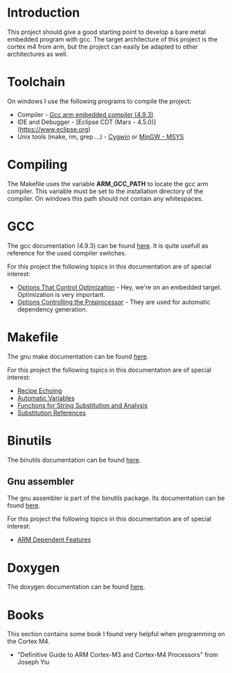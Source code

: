# Introduction
This project should give a good starting point to develop a bare metal embedded program with gcc. 
The target architecture of this project is the cortex m4 from arm, but the project can easily be adapted to 
other architectures as well.

# Toolchain
On windows I use the following programs to compile the project:
* Compiler - [Gcc arm embedded compiler (4.9.3)](https://launchpad.net/gcc-arm-embedded) 
* IDE and Debugger - [Eclipse CDT (Mars - 4.5.0)] (https://www.eclipse.org)  
* Unix tools (make, rm, grep ...) - [Cygwin](https://www.cygwin.com/) or [MinGW - MSYS](https://www.cygwin.com/) 

# Compiling
The Makefile uses the variable **ARM_GCC_PATH** to locate the gcc arm compiler. This variable must be set to the installation
directory of the compiler. On windows this path should not contain any whitespaces. 

# GCC
The gcc documentation (4.9.3) can be found [here](https://gcc.gnu.org/onlinedocs/gcc-4.9.3/gcc/index.html). It is quite usefull as 
reference for the used compiler switches.

For this project the following topics in this documentation are of special interest:
* [Options That Control Optimization](https://gcc.gnu.org/onlinedocs/gcc-4.9.3/gcc/Optimize-Options.html#Optimize-Options) - Hey, we're on an embedded target. Optimization is very important.
* [Options Controlling the Preprocessor](https://gcc.gnu.org/onlinedocs/gcc-4.9.3/gcc/Preprocessor-Options.html#Preprocessor-Options) - They are used for automatic dependency generation.

# Makefile 
The gnu make documentation can be found [here](http://www.gnu.org/software/make/manual/html_node/index.html).

For this project the following topics in this documentation are of special interest:
* [Recipe Echoing](http://www.gnu.org/software/make/manual/make.html#Echoing)
* [Automatic Variables](http://www.gnu.org/software/make/manual/html_node/Automatic-Variables.html)
* [Functions for String Substitution and Analysis](http://www.gnu.org/software/make/manual/html_node/Text-Functions.html#Text-Functions)
* [Substitution References](http://www.gnu.org/software/make/manual/html_node/Substitution-Refs.html#Substitution-Refs)

# Binutils
The binutils documentation can be found [here](http://www.gnu.org/software/binutils/). 

## Gnu assembler
The gnu assembler is part of the binutils package. Its documentation can be found [here](https://sourceware.org/binutils/docs-2.25/as/index.html).

For this project the following topics in this documentation are of special interest:
* [ARM Dependent Features](https://sourceware.org/binutils/docs-2.25/as/ARM_002dDependent.html#ARM_002dDependent)

# Doxygen
The doxygen documentation can be found [here](http://www.stack.nl/~dimitri/doxygen/index.html).

# Books
This section contains some book I found very helpful when programming on the Cortex M4.
* "Definitive Guide to ARM Cortex-M3 and Cortex-M4 Processors" from Joseph Yiu
